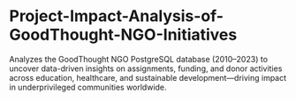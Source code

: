 # Project-Impact-Analysis-of-GoodThought-NGO-Initiatives
Analyzes the GoodThought NGO PostgreSQL database (2010–2023) to uncover data-driven insights on assignments, funding, and donor activities across education, healthcare, and sustainable development—driving impact in underprivileged communities worldwide.
